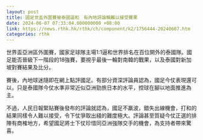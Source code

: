 ```yaml
---
layout: post
title: 國足世盃外圍賽被泰國逼和　有內地評論稱難以接受賽果
date: 2024-06-07 07:33:04.000000000 +08:00
link: https://news.rthk.hk/rthk/ch/component/k2/1756444-20240607.htm
categories: rthk
---
```


世界盃亞洲區外圍賽，國家足球隊主場1:1逼和世界排名在百位開外的泰國隊。國足能否晉級下一階段的18強賽，要視乎最後一輪對南韓的戰果，以及泰國對新加坡對賽結果及比分。

賽後，內地球迷隨即在網上點評國足。有部分資深評論員認為，國足今仗表現還可以，只是泰國隊今仗水準非常近似亞洲勁旅日本的水平，控球在腳以地面推進為主。

不過，人民日報緊貼賽後發布的評論就認為，國足不羸波，錯失出線機會，打和的結果同樣令人難以接受，令下仗爭取出綫的難度極大。評論甚至質疑今仗正選的排陣有商榷地方，希望國足將士下仗珍惜同亞洲強隊交手的機會，為支持者帶來驚喜。
